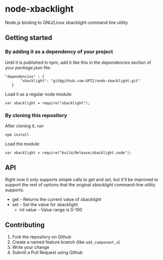 # node-xbacklight
Node.js binding to GNU/Linux xbacklight command line utility

## Getting started

### By adding it as a dependency of your project

Until it is published in npm, add it like this in the _dependencies_ section of your _package.json_ file:

```
"dependencies" : {
       "xbacklight": "git@github.com:GPII/node-xbacklight.git"
   }
```

Load it as a regular node module:

```var xbacklight = require("xbacklight");```

### By cloning this repository

After cloning it, run

```npm install```

Load the module:

```var xbacklight = require("build/Release/xbacklight.node");```

## API

Right now it only supports simple calls to _get_ and _set_, but it'll be improved to support the rest of options that the original _xbacklight_ command-line utility supports.

* get - Returns the current value of xbacklight
* set - Set the value for xbacklight
  * int value - Value range is 0-100

## Contributing

1.  Fork the repository on Github
2.  Create a named feature branch (like `add_component_x`)
3.  Write your change
4.  Submit a Pull Request using Github

